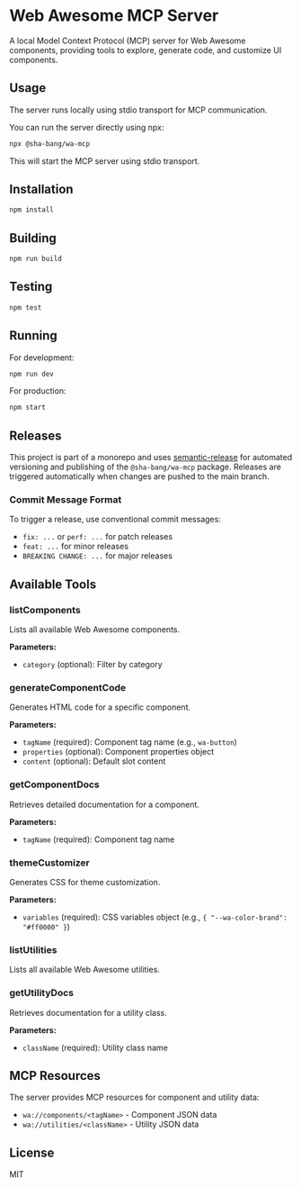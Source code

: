 # Web Awesome MCP Server

A local Model Context Protocol (MCP) server for Web Awesome components, providing tools to explore, generate code, and customize UI components.

## Usage

The server runs locally using stdio transport for MCP communication.

You can run the server directly using npx:

```bash
npx @sha-bang/wa-mcp
```

This will start the MCP server using stdio transport.

## Installation

```bash
npm install
```

## Building

```bash
npm run build
```

## Testing

```bash
npm test
```

## Running

For development:

```bash
npm run dev
```

For production:

```bash
npm start
```

## Releases

This project is part of a monorepo and uses [semantic-release](https://github.com/semantic-release/semantic-release) for automated versioning and publishing of the `@sha-bang/wa-mcp` package. Releases are triggered automatically when changes are pushed to the main branch.

### Commit Message Format

To trigger a release, use conventional commit messages:

- `fix: ...` or `perf: ...` for patch releases
- `feat: ...` for minor releases
- `BREAKING CHANGE: ...` for major releases

## Available Tools

### listComponents
Lists all available Web Awesome components.

**Parameters:**
- `category` (optional): Filter by category

### generateComponentCode
Generates HTML code for a specific component.

**Parameters:**
- `tagName` (required): Component tag name (e.g., `wa-button`)
- `properties` (optional): Component properties object
- `content` (optional): Default slot content

### getComponentDocs
Retrieves detailed documentation for a component.

**Parameters:**
- `tagName` (required): Component tag name

### themeCustomizer
Generates CSS for theme customization.

**Parameters:**
- `variables` (required): CSS variables object (e.g., `{ "--wa-color-brand": "#ff0000" }`)

### listUtilities
Lists all available Web Awesome utilities.

### getUtilityDocs
Retrieves documentation for a utility class.

**Parameters:**
- `className` (required): Utility class name

## MCP Resources

The server provides MCP resources for component and utility data:

- `wa://components/<tagName>` - Component JSON data
- `wa://utilities/<className>` - Utility JSON data

## License

MIT